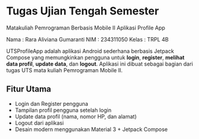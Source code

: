 # Tugas Ujian Tengah Semester
Matakuliah Pemrograman Berbasis Mobile II
Aplikasi Profile App

Nama   : Rara Aliviana Gumaranti 
NIM    : 234311050
Kelas  : TRPL 4B


UTSProfileApp adalah aplikasi Android sederhana berbasis Jetpack Compose yang memungkinkan pengguna untuk **login**, **register**, **melihat data profil**, **update data**, dan **logout**. Aplikasi ini dibuat sebagai bagian dari tugas UTS mata kuliah Pemrograman Mobile II.

## Fitur Utama
- Login dan Register pengguna
- Tampilan profil pengguna setelah login
- Update data profil (nama, nomor HP, dan alamat)
- Logout dari aplikasi
- Desain modern menggunakan Material 3 + Jetpack Compose
